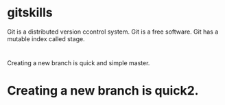 # gitskills
Git is a distributed version ccontrol system.
Git is a free software.
Git has a mutable index called stage.
#
Creating a new branch is quick and simple master.
# Creating a new branch is quick2.
